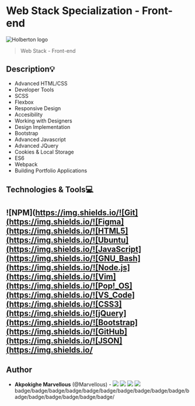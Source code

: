 # Web Stack Specialization - Front-end
![Holberton logo](https://www.alxafrica.com/wp-content/uploads/2022/01/header-logo.png)
> Web Stack - Front-end

## Description:bulb:
* Advanced HTML/CSS
* Developer Tools
* SCSS
* Flexbox
* Responsive Design
* Accesibility
* Working with Designers
* Design Implementation
* Bootstrap
* Advanced Javascript
* Advanced JQuery
* Cookies & Local Storage
* ES6
* Webpack
* Building Portfolio Applications

## Technologies & Tools:computer:

![NPM](https://img.shields.io/![Git](https://img.shields.io/![Figma](https://img.shields.io/![HTML5](https://img.shields.io/![Ubuntu](https://img.shields.io/![JavaScript](https://img.shields.io/![GNU_Bash](https://img.shields.io/![Node.js](https://img.shields.io/![Vim](https://img.shields.io/![Pop!_OS](https://img.shields.io/![VS_Code](https://img.shields.io/![CSS3](https://img.shields.io/![jQuery](https://img.shields.io/![Bootstrap](https://img.shields.io/![GitHub](https://img.shields.io/![JSON](https://img.shields.io/
---

## Author
* **Akpokighe Marvellous** (@Marvellous) - [<img src="https://img.shields.io/badge/Portfolio-20d6fe.svg?&style=plastic"/>](https://mahiuha.github.io/josephmahiuha/)
  [<img src="https://img.shields.io/badge/Twitter-1DA1F2.svg?&style=plastic&logo=twitter&logoColor=white"/>](https://twitter.com/Joseph_Mahiuha)
  [<img src="https://img.shields.io/badge/Linkedin-0A66C2.svg?&style=plastic&logo=linkedin&logoColor=white"/>](https://www.linkedin.com/in/joseph-mahiuha-498a52162/)
  [<img src="https://img.shields.io/badge/GitHub-181717.svg?&style=plastic&logo=github&logoColor=white"/>](https://github.com/Mahiuha)
badge/badge/badge/badge/badge/badge/badge/badge/badge/badge/badge/badge/badge/badge/badge/badge/